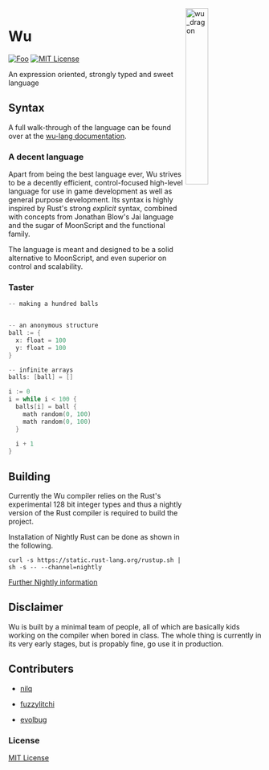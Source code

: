 <img align="right" width="30%" height="30%" src="https://preview.ibb.co/ePa1eH/wu_dragon.png" alt="wu_dragon">

# Wu

[![Foo](https://user-images.githubusercontent.com/7288322/34429152-141689f8-ecb9-11e7-8003-b5a10a5fcb29.png)](https://discord.gg/qm92sPP)
[![MIT License](https://img.shields.io/badge/license-MIT-blue.svg)](https://github.com/wu-lang/wu/blob/master/LICENSE)

An expression oriented, strongly typed and sweet language

## Syntax

A full walk-through of the language can be found over at the [wu-lang documentation](https://wu-lang.github.io/wu.html).

### A decent language

Apart from being the best language ever, Wu strives to be a decently efficient, control-focused high-level language for use in game development as well as general purpose development. Its syntax is highly inspired by Rust's strong *explicit* syntax, combined with concepts from Jonathan Blow's Jai language and the sugar of MoonScript and the functional family.

The language is meant and designed to be a solid alternative to MoonScript, and even superior on control and scalability.

### Taster

```swift
-- making a hundred balls


-- an anonymous structure
ball := {
  x: float = 100
  y: float = 100
}

-- infinite arrays
balls: [ball] = []

i := 0
i = while i < 100 {
  balls[i] = ball {
    math random(0, 100)
    math random(0, 100)
  }
  
  i + 1
}
```

## Building

Currently the Wu compiler relies on the Rust's experimental 128 bit integer types and thus a nightly version of the Rust compiler is required to build the project.

Installation of Nightly Rust can be done as shown in the following.

```
curl -s https://static.rust-lang.org/rustup.sh | sh -s -- --channel=nightly
```

[Further Nightly information](https://doc.rust-lang.org/1.13.0/book/nightly-rust.html)

## Disclaimer

Wu is built by a minimal team of people, all of which are basically kids working on the compiler when bored in class. The whole thing is currently in its very early stages, but is propably fine, go use it in production.

## Contributers

- [nilq](https://github.com/nilq)

- [fuzzylitchi](https://github.com/fuzzylitchi)

- [evolbug](https://github.com/evolbug)

### License

[MIT License](https://github.com/wu-lang/wu/blob/master/LICENSE)
